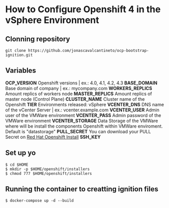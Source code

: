 # How to Configure Openshift 4 in the vSphere Environment

## Clonning repository 
```
git clone https://github.com/jonascavalcantineto/ocp-bootstrap-ignition.git
```
## Variables

**OCP_VERSION**
Openshift versions | ex.: 4.0, 4.1, 4.2, 4.3
**BASE_DOMAIN**
Base domain of company | ex.: mycompany.com
**WORKERS_REPLICS**
Amount replics of workers node
**MASTER_REPLICS**
Amount replics of master node (Control Plane)
**CLUSTER_NAME**
Cluster name of the Openshift
**TIER**
Environments released: vSphere
**VCENTER_DNS**
DNS name of the vCenter Server | ex.: vcenter.example.com
**VCENTER_USER**
Admin user  of the VMWare environment
**VCENTER_PASS**
Admin password of the VMWare environment
**VCENTER_STORAGE**
Data Storage of the VMWare where will be install the components Openshift within VMWare enviroment. Default is "datastorage"
**PULL_SECRET**
You can download your PULL Secret on [Red Hat Openshift Install](https://cloud.redhat.com/openshift/install/vsphere/user-provisioned)
**SSH_KEY**

## Set up yo
```
$ cd $HOME
$ mkdir -p $HOME/openshift/installers
$ chmod 777 $HOME/openshift/installers
```

## Running the container to creatting ignition files
```
$ docker-compose up -d --build
```